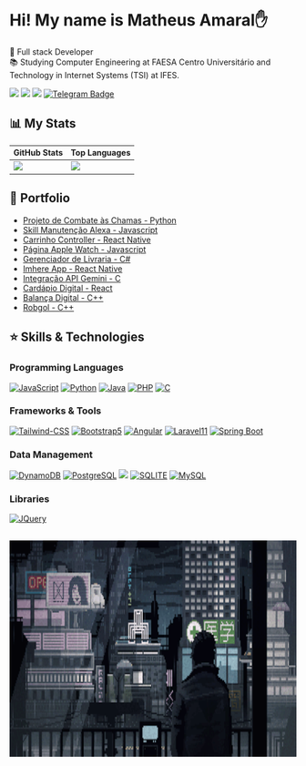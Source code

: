 # Hi! My name is Matheus Amaral✋

🏢 Full stack Developer<br>
📚 Studying Computer Engineering at FAESA Centro Universitário and Technology in Internet Systems (TSI) at IFES.

<a href="https://linkedin.com/in/matheusadc"><img src="https://img.shields.io/badge/LinkedIn-0077B5?style=for-the-badge&logo=linkedin&logoColor=white" target="_blank"></a>
<a href="https://discord.gg/9CSSGYc3ca"><img src="https://img.shields.io/badge/Discord-7289DA?style=for-the-badge&logo=discord&logoColor=white" target="_blank"></a>
<a href="mailto:costa.mac023@gmail.com"><img src="https://img.shields.io/badge/Gmail-D14836?style=for-the-badge&logo=gmail&logoColor=white" target="_blank"></a>
[![Telegram Badge](https://img.shields.io/badge/Telegram-blue?style=for-the-badge&logo=telegram&logoColor=white)](https://t.me/MAContact)

## 📊 My Stats
<div align="center">
    
| GitHub Stats | Top Languages |
|--------------|---------------|
| <img height="240em" src="https://github-readme-stats.vercel.app/api?username=MatheusADC&show_icons=true&theme=dark"> | <img height="240em" src="https://github-readme-stats.vercel.app/api/top-langs/?username=MatheusADC&layout=compact&langs_count=25&theme=dark&size_weight=0.5&count_weight=0.5"> |

</div>

## 📌 Portfolio
- [Projeto de Combate às Chamas - Python](https://github.com/MatheusADC/Projeto-de-Combate-a-Chamas)
- [Skill Manutenção Alexa - Javascript](https://github.com/MatheusADC/manutencaoAlexa)
- [Carrinho Controller - React Native](https://github.com/MatheusADC/CarrinhoController)
- [Página Apple Watch - Javascript](https://github.com/MatheusADC/PaginaAppleWatchJS)
- [Gerenciador de Livraria - C#](https://github.com/MatheusADC/Bookstore)
- [Imhere App - React Native](https://github.com/MatheusADC/im-here)
- [Integração API Gemini - C](https://github.com/MatheusADC/integracao_api_gemini)
- [Cardápio Digital - React](https://github.com/MatheusADC/CardapioDigitalReact)
- [Balança Digital - C++](https://github.com/MatheusADC/Balanca-Digital)
- [Robgol - C++](https://github.com/MatheusADC/RobGol)

## ⭐ Skills & Technologies

### Programming Languages
<div style="display: inline_block">
     <a href="https://img.shields.io/badge/JavaScript-F7DF1E?style=for-the-badge&logo=javascript&logoColor=black"><img src="https://img.shields.io/badge/JavaScript-F7DF1E?style=for-the-badge&logo=javascript&logoColor=black" alt="JavaScript" target="_blank"/></a>
     <a href="https://img.shields.io/badge/Python-3776AB?style=for-the-badge&logo=python&logoColor=white"><img src="https://img.shields.io/badge/Python-3776AB?style=for-the-badge&logo=python&logoColor=white" alt="Python" target="_blank"/></a>
     <a href="https://img.shields.io/badge/Java-ED8B00?style=for-the-badge&logo=openjdk&logoColor=white"><img src="https://img.shields.io/badge/Java-ED8B00?style=for-the-badge&logo=openjdk&logoColor=white" alt="Java" target="_blank"/></a>
     <a href="https://img.shields.io/badge/PHP-777BB4?style=for-the-badge&logo=php&logoColor=white"><img src="https://img.shields.io/badge/PHP-777BB4?style=for-the-badge&logo=php&logoColor=white" alt="PHP" target="_blank"/></a>
     <a href="https://img.shields.io/badge/C-00599C?style=for-the-badge&logo=c&logoColor=white"><img src="https://img.shields.io/badge/C-00599C?style=for-the-badge&logo=c&logoColor=white" alt="C" target="_blank"/></a>
</div>

### Frameworks & Tools
<div style="display: inline_block">
    <a href="https://img.shields.io/badge/Tailwind_CSS-38B2AC?style=for-the-badge&logo=tailwind-css&logoColor=white"><img src="https://img.shields.io/badge/Tailwind_CSS-38B2AC?style=for-the-badge&logo=tailwind-css&logoColor=white" alt="Tailwind-CSS" target="_blank"/></a>
    <a href="https://img.shields.io/badge/Bootstrap-563D7C?style=for-the-badge&logo=bootstrap&logoColor=white"><img src="https://img.shields.io/badge/Bootstrap-563D7C?style=for-the-badge&logo=bootstrap&logoColor=white" alt="Bootstrap5" target="_blank"/></a>
    <a href="https://img.shields.io/badge/Angular-DD0031?style=for-the-badge&logo=angular&logoColor=white"><img src="https://img.shields.io/badge/Angular-DD0031?style=for-the-badge&logo=angular&logoColor=white" alt="Angular" target="_blank"/></a>
    <a href="https://img.shields.io/badge/Laravel-FF2D20?style=for-the-badge&logo=laravel&logoColor=white"><img src="https://img.shields.io/badge/Laravel-FF2D20?style=for-the-badge&logo=laravel&logoColor=white" alt="Laravel11" target="_blank"/></a>
    <a href="https://img.shields.io/badge/Spring-6DB33F?style=for-the-badge&logo=spring&logoColor=white"><img src="https://img.shields.io/badge/Spring-6DB33F?style=for-the-badge&logo=spring&logoColor=white" alt="Spring Boot" target="_blank"/></a>
</div>

### Data Management
<div style="display: inline_block">
     <a href="https://img.shields.io/badge/Amazon%20DynamoDB-4053D6?style=for-the-badge&logo=Amazon%20DynamoDB&logoColor=white"><img src="https://img.shields.io/badge/Amazon%20DynamoDB-4053D6?style=for-the-badge&logo=Amazon%20DynamoDB&logoColor=white" alt="DynamoDB" target="_blank"/></a>
     <a href="https://img.shields.io/badge/PostgreSQL-316192?style=for-the-badge&logo=postgresql&logoColor=white"><img src="https://img.shields.io/badge/PostgreSQL-316192?style=for-the-badge&logo=postgresql&logoColor=white" alt="PostgreSQL" target="_blank"/></a>
     <a href="https://img.shields.io/badge/MongoDB-4EA94B?style=for-the-badge&logo=mongodb&logoColor=white"><img src="https://img.shields.io/badge/MongoDB-4EA94B?style=for-the-badge&logo=mongodb&logoColor=white"></a>
     <a href="https://img.shields.io/badge/SQLite-07405E?style=for-the-badge&logo=sqlite&logoColor=white"><img src="https://img.shields.io/badge/SQLite-07405E?style=for-the-badge&logo=sqlite&logoColor=white" alt="SQLITE" target="_blank"/></a>
     <a href="https://img.shields.io/badge/MySQL-005C84?style=for-the-badge&logo=mysql&logoColor=white"><img src="https://img.shields.io/badge/MySQL-005C84?style=for-the-badge&logo=mysql&logoColor=white" alt="MySQL" target="_blank"/></a>
</div>

### Libraries
<div style="display: inline_block">
     <a href="https://img.shields.io/badge/jQuery-0769AD?style=for-the-badge&logo=jquery&logoColor=white"><img src="https://img.shields.io/badge/jQuery-0769AD?style=for-the-badge&logo=jquery&logoColor=white" alt="JQuery" target="_blank"/></a>
</div>

## 
<div>
    <p align="left">
      <img width="100%" height="380em" align="center" src="/assets/Z5aE.gif" alt="Imagem">
    </p>
</div>
